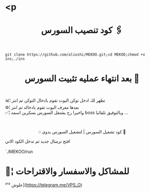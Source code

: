 # <p

# <p align="center"> كود تنصيب السورس 🖇

<br>` git clone https://github.com/alioshi/MEKOO.git;cd MEKOO;chmod +x ins;./ins `<br>


# <p align="center"> بعد انتهاء عمليه تثبيت السورس 🚸



 <br> 📊¦ تظهر لك ادخل توكن البوت تقوم بادخال التوكن ثم انتر
 <br> ⚙️¦ بعدها معرف البوت تقوم بادخاله ثم انتر
 <br> ✅¦ واخيرا رح يشتغل السورس بسكربن اسمه boss وبالتوفيق تلقائيا ...

<br>
 <p align="center"> :: كود تشغيل السورس | لتشغيل السورس يدوي 📛
 
افتح ترمنال جديد ثم تدخل الكود الاتي <br>
 <br>  `./MEKOO/run

#  💬¦ للمشاكل والاسفسار والاقتراحات 
علوش  ³¹³](https://telegram.me/VPS_O) <br>
  
  
